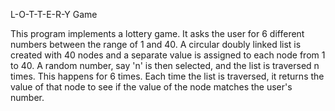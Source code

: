 L-O-T-T-E-R-Y Game

This program implements a lottery game. It asks the user for 6 different numbers between the range of
1 and 40. A circular doubly linked list is created with 40 nodes and a separate value is assigned to 
each node from 1 to 40. A random number, say 'n' is then selected, and the list is traversed n times.
This happens for 6 times. Each time the list is traversed, it returns the value of that node to see 
if the value of the node matches the user's number.






